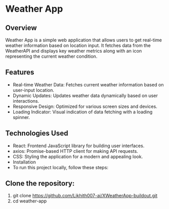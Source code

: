 # Weather App

## Overview

Weather App is a simple web application that allows users to get real-time weather information based on location input. It fetches data from the WeatherAPI and displays key weather metrics along with an icon representing the current weather condition.

## Features

- Real-time Weather Data: Fetches current weather information based on user-input location.
- Dynamic Updates: Updates weather data dynamically based on user interactions.
- Responsive Design: Optimized for various screen sizes and devices.
- Loading Indicator: Visual indication of data fetching with a loading spinner.

## Technologies Used

- React: Frontend JavaScript library for building user interfaces.
- axios: Promise-based HTTP client for making API requests.
- CSS: Styling the application for a modern and appealing look.
- Installation
- To run this project locally, follow these steps:

## Clone the repository:

1. git clone https://github.com/Likhith007-ai/XWeatherApp-buildout.git
2. cd weather-app